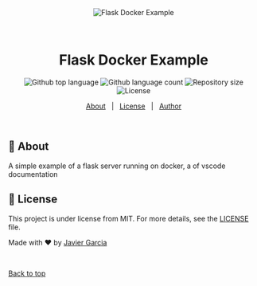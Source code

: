 <div align="center" id="top">
  <img src="./.github/app.gif" alt="Flask Docker Example" />

  &#xa0;

  <!-- <a href="https://flaskdockerexample.netlify.app">Demo</a> -->
</div>

<h1 align="center">Flask Docker Example</h1>

<p align="center">
  <img alt="Github top language" src="https://img.shields.io/github/languages/top/javiergarciad/flask-docker-example?color=56BEB8">

  <img alt="Github language count" src="https://img.shields.io/github/languages/count/javiergarciad/flask-docker-example?color=56BEB8">

  <img alt="Repository size" src="https://img.shields.io/github/repo-size/javiergarciad/flask-docker-example?color=56BEB8">

  <img alt="License" src="https://img.shields.io/github/license/javiergarciad/flask-docker-example?color=56BEB8">

  <!-- <img alt="Github issues" src="https://img.shields.io/github/issues/javiergarciad/flask-docker-example?color=56BEB8" /> -->

  <!-- <img alt="Github forks" src="https://img.shields.io/github/forks/javiergarciad/flask-docker-example?color=56BEB8" /> -->

  <!-- <img alt="Github stars" src="https://img.shields.io/github/stars/javiergarciad/flask-docker-example?color=56BEB8" /> -->
</p>

<!-- Status -->

<!-- <h4 align="center">
	Flask Docker Example
</h4>

<hr> -->

<p align="center">
  <a href="#dart-about">About</a> &#xa0; | &#xa0;
  <a href="#memo-license">License</a> &#xa0; | &#xa0;
  <a href="https://github.com/javiergarciad" target="_blank">Author</a>
</p>

<br>

## :dart: About ##

A simple example of a flask server running on docker, a of vscode documentation


## :memo: License ##

This project is under license from MIT. For more details, see the [LICENSE](LICENSE.md) file.


Made with :heart: by <a href="https://github.com/javiergarciad" target="_blank">Javier Garcia</a>

&#xa0;

<a href="#top">Back to top</a>
